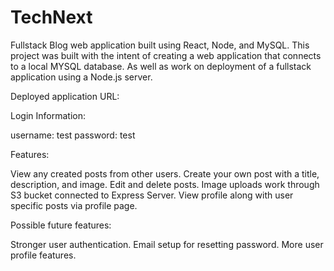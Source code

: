 # TechNext
Fullstack Blog web application built using React, Node, and MySQL. 
This project was built with the intent of creating a web application that connects to a local MYSQL database. 
As well as work on deployment of a fullstack application using a Node.js server.


Deployed application URL: 


Login Information:

username: test
password: test

Features: 

View any created posts from other users.
Create your own post with a title, description, and image.
Edit and delete posts.
Image uploads work through S3 bucket connected to Express Server.
View profile along with user specific posts via profile page.



Possible future features:

Stronger user authentication.
Email setup for resetting password.
More user profile features.

